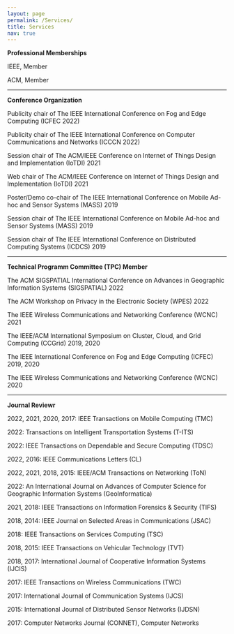 ```yaml
---
layout: page
permalink: /Services/
title: Services
nav: true
---
```


**Professional Memberships**

IEEE, Member

ACM, Member

-----------------------

**Conference Organization**

Publicity chair of The IEEE International Conference on Fog and Edge Computing (ICFEC 2022)

Publicity chair of The IEEE International Conference on Computer Communications and Networks (ICCCN 2022)

Session chair of The ACM/IEEE Conference on Internet of Things Design and Implementation (IoTDI) 2021

Web chair of The ACM/IEEE Conference on Internet of Things Design and Implementation (IoTDI) 2021

Poster/Demo co-chair of The IEEE International Conference on Mobile Ad-hoc and Sensor Systems (MASS) 2019

Session chair of The IEEE International Conference on Mobile Ad-hoc and Sensor Systems (MASS) 2019

Session chair of The IEEE International Conference on Distributed Computing Systems (ICDCS) 2019

-----------------------

**Technical Programm Committee (TPC) Member**

The ACM SIGSPATIAL International Conference on Advances in Geographic Information Systems (SIGSPATIAL) 2022

The ACM Workshop on Privacy in the Electronic Society (WPES) 2022

The IEEE Wireless Communications and Networking Conference (WCNC) 2021

The IEEE/ACM International Symposium on Cluster, Cloud, and Grid Computing (CCGrid) 2019, 2020

The IEEE International Conference on Fog and Edge Computing (ICFEC) 2019, 2020

The IEEE Wireless Communications and Networking Conference (WCNC) 2020

-----------------------

**Journal Reviewr**

2022, 2021, 2020, 2017: IEEE Transactions on Mobile Computing (TMC)

2022: Transactions on Intelligent Transportation Systems (T-ITS)

2022: IEEE Transactions on Dependable and Secure Computing (TDSC)

2022, 2016: IEEE Communications Letters (CL)

2022, 2021, 2018, 2015: IEEE/ACM Transactions on Networking (ToN)

2022: An International Journal on Advances of Computer Science for Geographic Information Systems (GeoInformatica)

2021, 2018: IEEE Transactions on Information Forensics & Security (TIFS)

2018, 2014: IEEE Journal on Selected Areas in Communications (JSAC)

2018: IEEE Transactions on Services Computing (TSC)

2018, 2015: IEEE Transactions on Vehicular Technology (TVT)

2018, 2017: International Journal of Cooperative Information Systems (IJCIS)

2017: IEEE Transactions on Wireless Communications (TWC)

2017: International Journal of Communication Systems (IJCS)

2015: International Journal of Distributed Sensor Networks (IJDSN)

2017: Computer Networks Journal (CONNET), Computer Networks


